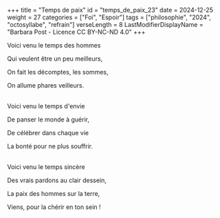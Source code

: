 +++
title = "Temps de paix"
id = "temps_de_paix_23"
date = 2024-12-25
weight = 27
categories = ["Foi", "Espoir"]
tags = ["philosophie", "2024", "octosyllabe", "refrain"]
verseLength = 8
LastModifierDisplayName = "Barbara Post - Licence CC BY-NC-ND 4.0"
+++

Voici venu le temps des hommes

Qui veulent être un peu meilleurs,

On fait les décomptes, les sommes,

On allume phares veilleurs.

 \
Voici venu le temps d'envie

De panser le monde à guérir,

De célébrer dans chaque vie

La bonté pour ne plus souffrir.

 \
Voici venu le temps sincère

Des vrais pardons au clair dessein,

La paix des hommes sur la terre,

Viens, pour la chérir en ton sein !
